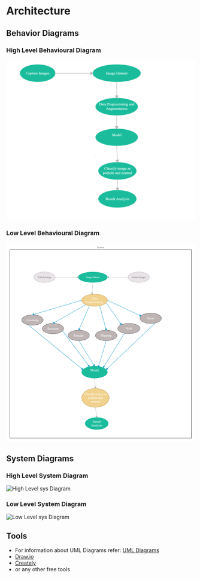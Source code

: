# Architecture

## Behavior Diagrams

### High Level Behavioural Diagram
![High Level Usecase Diagram](https://github.com/honey-16hc/Mini_Project/blob/main/2_Design/behavior%20Diagrams/high%20level%20behaviour%20diagram.png)

### Low Level Behavioural Diagram
![Low Level Usecase Diagram](https://github.com/honey-16hc/Mini_Project/blob/main/2_Design/behavior%20Diagrams/low%20level%20behaviour%20diagram.png)

## System Diagrams

### High Level System Diagram
![High Level sys Diagram](https://github.com/Sanchana-2k/LTTS_C_MiniProject/blob/22425b9510beba7e64e445083b2516cf66942ac0/2_Architecture/structure%20Diagrams/HL_sys_diag.jpg)

### Low Level System Diagram
![Low Level sys Diagram](https://github.com/Sanchana-2k/LTTS_C_MiniProject/blob/22425b9510beba7e64e445083b2516cf66942ac0/2_Architecture/structure%20Diagrams/LL_sys_diag.jpg)


## Tools 
* For information about UML Diagrams refer: [UML Diagrams](https://www.uml-diagrams.org/uml-25-diagrams.html)
* [Draw.io](https://app.diagrams.net/)
* [Creately](https://app.creately.com/diagram/create)
* or any other free tools
